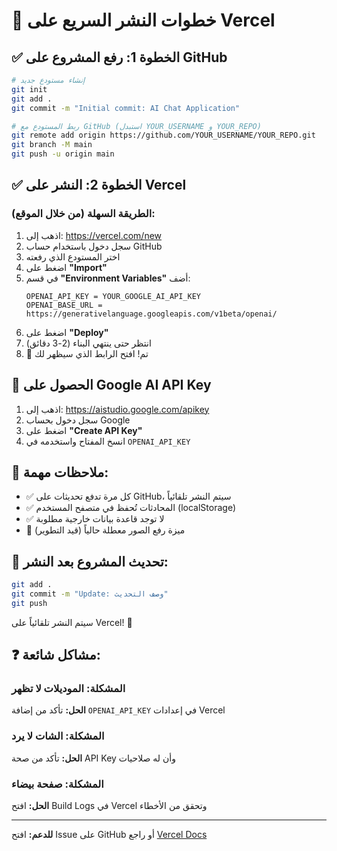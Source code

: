 # 🚀 خطوات النشر السريع على Vercel

## ✅ الخطوة 1: رفع المشروع على GitHub

```bash
# إنشاء مستودع جديد
git init
git add .
git commit -m "Initial commit: AI Chat Application"

# ربط المستودع مع GitHub (استبدل YOUR_USERNAME و YOUR_REPO)
git remote add origin https://github.com/YOUR_USERNAME/YOUR_REPO.git
git branch -M main
git push -u origin main
```

## ✅ الخطوة 2: النشر على Vercel

### الطريقة السهلة (من خلال الموقع):

1. اذهب إلى: https://vercel.com/new
2. سجل دخول باستخدام حساب GitHub
3. اختر المستودع الذي رفعته
4. اضغط على **"Import"**
5. في قسم **"Environment Variables"** أضف:
   ```
   OPENAI_API_KEY = YOUR_GOOGLE_AI_API_KEY
   OPENAI_BASE_URL = https://generativelanguage.googleapis.com/v1beta/openai/
   ```
6. اضغط على **"Deploy"**
7. انتظر حتى ينتهي البناء (2-3 دقائق)
8. 🎉 تم! افتح الرابط الذي سيظهر لك

## 🔑 الحصول على Google AI API Key

1. اذهب إلى: https://aistudio.google.com/apikey
2. سجل دخول بحساب Google
3. اضغط على **"Create API Key"**
4. انسخ المفتاح واستخدمه في `OPENAI_API_KEY`

## 📝 ملاحظات مهمة:

- ✅ كل مرة تدفع تحديثات على GitHub، سيتم النشر تلقائياً
- ✅ المحادثات تُحفظ في متصفح المستخدم (localStorage)
- ✅ لا توجد قاعدة بيانات خارجية مطلوبة
- 🚧 ميزة رفع الصور معطلة حالياً (قيد التطوير)

## 🔄 تحديث المشروع بعد النشر:

```bash
git add .
git commit -m "Update: وصف التحديث"
git push
```

سيتم النشر تلقائياً على Vercel! 🚀

## ❓ مشاكل شائعة:

### المشكلة: الموديلات لا تظهر
**الحل:** تأكد من إضافة `OPENAI_API_KEY` في إعدادات Vercel

### المشكلة: الشات لا يرد
**الحل:** تأكد من صحة API Key وأن له صلاحيات

### المشكلة: صفحة بيضاء
**الحل:** افتح Build Logs في Vercel وتحقق من الأخطاء

---

**للدعم:** افتح Issue على GitHub أو راجع [Vercel Docs](https://vercel.com/docs)